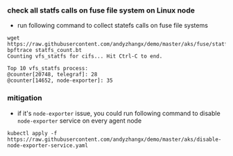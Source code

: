 ### check all statfs calls on fuse file system on Linux node
 - run following command to collect statefs calls on fuse file systems
```console
wget https://raw.githubusercontent.com/andyzhangx/demo/master/aks/fuse/statfs_count.bt
bpftrace statfs_count.bt
Counting vfs_statfs for cifs... Hit Ctrl-C to end.

Top 10 vfs_statfs process:
@counter[20748, telegraf]: 28
@counter[14652, node-exporter]: 35
```

### mitigation
 - if it's `node-exporter` issue, you could run following command to disable `node-exporter` service on every agent node
```console
kubectl apply -f https://raw.githubusercontent.com/andyzhangx/demo/master/aks/disable-node-exporter-service.yaml
```
